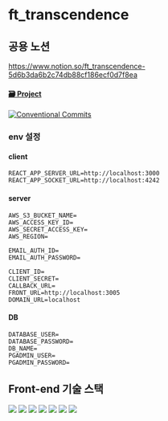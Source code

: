 # ft_transcendence

## 공용 노션

https://www.notion.so/ft_transcendence-5d6b3da6b2c74db88cf186ecf0d7f8ea</br>

#### [🗃 Project](https://github.com/orgs/Dream-Transcendence/projects/2/views/1)

[![Conventional Commits](https://img.shields.io/badge/Conventional%20Commits-1.0.0-%23FE5196?logo=conventionalcommits&logoColor=white)](https://conventionalcommits.org)

### env 설정

#### client

```
REACT_APP_SERVER_URL=http://localhost:3000
REACT_APP_SOCKET_URL=http://localhost:4242
```

#### server

```
AWS_S3_BUCKET_NAME=
AWS_ACCESS_KEY_ID=
AWS_SECRET_ACCESS_KEY=
AWS_REGION=

EMAIL_AUTH_ID=
EMAIL_AUTH_PASSWORD=

CLIENT_ID=
CLIENT_SECRET=
CALLBACK_URL=
FRONT_URL=http://localhost:3005
DOMAIN_URL=localhost
```

#### DB

```
DATABASE_USER=
DATABASE_PASSWORD=
DB_NAME=
PGADMIN_USER=
PGADMIN_PASSWORD=
```

## Front-end 기술 스택

<img src="https://img.shields.io/badge/HTML5-E34F26?style=for-the-badge&logo=html5&logoColor=white" /> <img src="https://img.shields.io/badge/CSS3-1572B6?style=for-the-badge&logo=css3&logoColor=white" /> <img src="https://img.shields.io/badge/TypeScript-007ACC?style=for-the-badge&logo=typescript&logoColor=white" />
<img src="https://img.shields.io/badge/React-20232A?style=for-the-badge&logo=react&logoColor=61DAFB" />
<img src="https://img.shields.io/badge/Material%20UI-007FFF?style=for-the-badge&logo=mui&logoColor=white" />
<img src="https://img.shields.io/badge/storybook-FF4785?style=for-the-badge&logo=storybook&logoColor=white" />
<img src="https://img.shields.io/badge/Miro-F7C922?style=for-the-badge&logo=Miro&logoColor=050036" />
